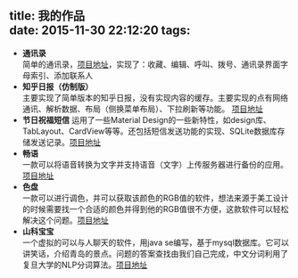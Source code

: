 title: 我的作品  
date: 2015-11-30 22:12:20
tags:
---
- **通讯录**  
  简单的通讯录，[项目地址](https://github.com/NoahZu/ContactsBook)，实现了：收藏、编辑、呼叫、拨号、通讯录界面字母索引、添加联系人  
- **知乎日报（仿制版）**  
  主要实现了简单版本的知乎日报，没有实现内容的缓存。主要实现的点有网络通讯、解析数据、布局（侧换菜单布局）、下拉刷新等功能。
  [项目地址](https://github.com/xiaozuzu/ZhihuDaily)
- **节日祝福短信**
  运用了一些Material Design的一些新特性，如design库、TabLayout、CardView等等。还包括短信发送功能的实现、SQLite数据库存储发送记录。[项目地址](https://github.com/xiaozuzu/FestivalSMS)
- **畅语**  
  一款可以将语音转换为文字并支持语音（文字）上传服务器进行备份的应用。[项目地址](https://github.com/xiaozuzu/FreeSpeech)
- **色盘**  
  一款可以进行调色，并可以获取该颜色的RGB值的软件，想法来源于美工设计的时候需要找一个合适的颜色并得到他的RGB值很不方便，这款软件可以轻松解决这个问题。[项目地址](https://github.com/xiaozuzu/ColorBoard)
- **山科宝宝**  
  一个虚拟的可以与人聊天的软件，用java se编写，基于mysql数据库。它可以讲笑话，介绍青岛的景点。问题的答案查找由我们自己完成，中文分词利用了复旦大学的NLP分词算法。[项目地址](https://github.com/xiaozuzu/SdustBaby)

